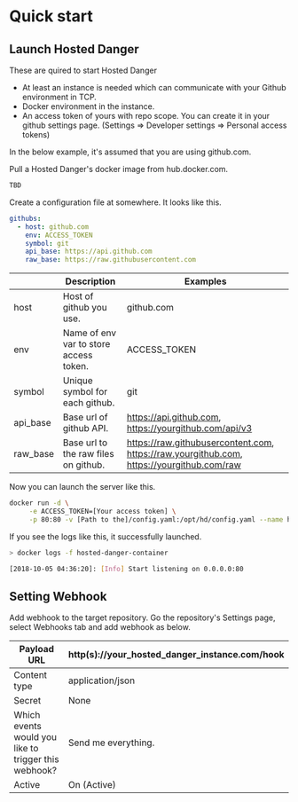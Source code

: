 # Quick start

## Launch Hosted Danger

These are quired to start Hosted Danger
- At least an instance is needed which can communicate with your Github environment in TCP.
- Docker environment in the instance.
- An access token of yours with repo scope. You can create it in your github settings page. (Settings => Developer settings => Personal access tokens)

In the below example, it's assumed that you are using github.com.

Pull a Hosted Danger's docker image from hub.docker.com.
```bash
TBD
```

Create a configuration file at somewhere. It looks like this.
```yaml
githubs:
  - host: github.com
    env: ACCESS_TOKEN
    symbol: git
    api_base: https://api.github.com
    raw_base: https://raw.githubusercontent.com
```

|          | Description                            | Examples                                                                                  |
|----------|----------------------------------------|-------------------------------------------------------------------------------------------|
| host     | Host of github you use.                | github.com                                                                                |
| env      | Name of env var to store access token. | ACCESS_TOKEN                                                                              |
| symbol   | Unique symbol for each github.         | git                                                                                       |
| api_base | Base url of github API.                | https://api.github.com, https://yourgithub.com/api/v3                                     |
| raw_base | Base url to the raw files on github.   | https://raw.githubusercontent.com, https://raw.yourgithub.com, https://yourgithub.com/raw |

Now you can launch the server like this.
```bash
docker run -d \
     -e ACCESS_TOKEN=[Your access token] \
     -p 80:80 -v [Path to the]/config.yaml:/opt/hd/config.yaml --name hosted-danger-container hosted-danger
```

If you see the logs like this, it successfully launched.
```bash
> docker logs -f hosted-danger-container

[2018-10-05 04:36:20]: [Info] Start listening on 0.0.0.0:80
```

## Setting Webhook

Add webhook to the target repository.
Go the repository's Settings page, select Webhooks tab and add webhook as below.

| Payload URL                                          | http(s)://your_hosted_danger_instance.com/hook |
|------------------------------------------------------|------------------------------------------------|
| Content type                                         | application/json                               |
| Secret                                               | None                                           |
| Which events would you like to trigger this webhook? | Send me everything.                            |
| Active                                               | On (Active)                                    |



